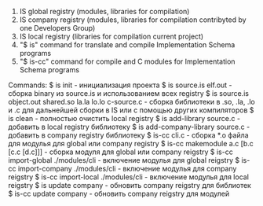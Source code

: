 1. IS global registry (modules, libraries for compilation)
2. IS company registry (modules, libraries for compilation contribyted by one Developers Group)
3. IS local registry (libraries for compilation current project)
4. "$ is" command for translate and compile Implementation Schema programs
5. "$ is-cc" command for compile and C modules for Implementation Schema programs

Commands:
    $ is init                  - инициализация проекта
    $ is source.is elf.out     - сборка binary из source.is и использованием всех registry
    $ is source.is object.out shared.so la.la lo.lo c-source.c - сборка библиотеки в .so, .la, .lo и .c для дальнейшей сборки в IS или с помощью других компиляторов
    $ is clean                 - полностью очистить local registry
    $ is add-library source.c  - добавить в local registry библиотеку
    $ is add-company-library source.c     - добавить в company registry библиотеку
    $ is-cc cli.c              - сборка *.o файла для модулья для global или company registry
    $ is-cc makemodule a.c [b.c [c.c [d.c]]] - сборка модуля для global или company reigstry
    $ is-cc import-global ./modules/cli   - включение модулья для global reigstry
    $ is-cc import-company ./modules/cli   - включение модулья для company reigstry
    $ is-cc import-local ./modules/cli     - включение модулья для local reigstry
    $ is update company                    - обновить company reigstry для библиотек
    $ is-cc update company                    - обновить company reigstry для модулей
